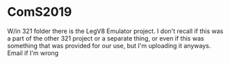 # ComS2019
W/in 321 folder there is the LegV8 Emulator project. I don't recall if this was a part of the other 321 project or a separate thing, or even if this was something that was provided for our use, but I'm uploading it anyways. Email if I'm wrong
